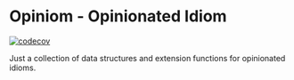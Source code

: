 # Opiniom - Opinionated Idiom

[![codecov](https://codecov.io/gh/MrSchyzo/opiniom/branch/master/graph/badge.svg?token=K3N3LSKXEY)](https://codecov.io/gh/MrSchyzo/opiniom)

Just a collection of data structures and extension functions for opinionated idioms.
